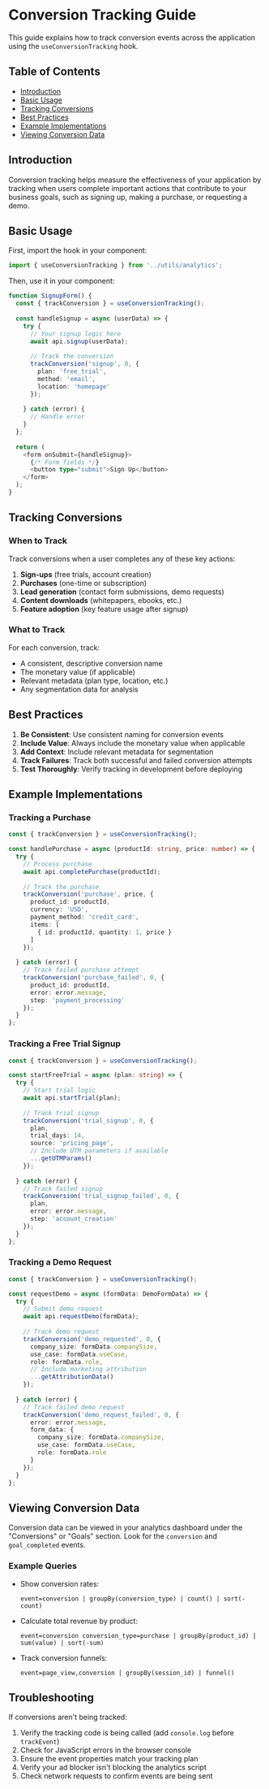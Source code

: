 # Conversion Tracking Guide

This guide explains how to track conversion events across the application using the `useConversionTracking` hook.

## Table of Contents

- [Introduction](#introduction)
- [Basic Usage](#basic-usage)
- [Tracking Conversions](#tracking-conversions)
- [Best Practices](#best-practices)
- [Example Implementations](#example-implementations)
- [Viewing Conversion Data](#viewing-conversion-data)

## Introduction

Conversion tracking helps measure the effectiveness of your application by tracking when users complete important actions that contribute to your business goals, such as signing up, making a purchase, or requesting a demo.

## Basic Usage

First, import the hook in your component:

```typescript
import { useConversionTracking } from '../utils/analytics';
```

Then, use it in your component:

```typescript
function SignupForm() {
  const { trackConversion } = useConversionTracking();
  
  const handleSignup = async (userData) => {
    try {
      // Your signup logic here
      await api.signup(userData);
      
      // Track the conversion
      trackConversion('signup', 0, {
        plan: 'free_trial',
        method: 'email',
        location: 'homepage'
      });
      
    } catch (error) {
      // Handle error
    }
  };
  
  return (
    <form onSubmit={handleSignup}>
      {/* Form fields */}
      <button type="submit">Sign Up</button>
    </form>
  );
}
```

## Tracking Conversions

### When to Track

Track conversions when a user completes any of these key actions:

1. **Sign-ups** (free trials, account creation)
2. **Purchases** (one-time or subscription)
3. **Lead generation** (contact form submissions, demo requests)
4. **Content downloads** (whitepapers, ebooks, etc.)
5. **Feature adoption** (key feature usage after signup)

### What to Track

For each conversion, track:

- A consistent, descriptive conversion name
- The monetary value (if applicable)
- Relevant metadata (plan type, location, etc.)
- Any segmentation data for analysis

## Best Practices

1. **Be Consistent**: Use consistent naming for conversion events
2. **Include Value**: Always include the monetary value when applicable
3. **Add Context**: Include relevant metadata for segmentation
4. **Track Failures**: Track both successful and failed conversion attempts
5. **Test Thoroughly**: Verify tracking in development before deploying

## Example Implementations

### Tracking a Purchase

```typescript
const { trackConversion } = useConversionTracking();

const handlePurchase = async (productId: string, price: number) => {
  try {
    // Process purchase
    await api.completePurchase(productId);
    
    // Track the purchase
    trackConversion('purchase', price, {
      product_id: productId,
      currency: 'USD',
      payment_method: 'credit_card',
      items: [
        { id: productId, quantity: 1, price }
      ]
    });
    
  } catch (error) {
    // Track failed purchase attempt
    trackConversion('purchase_failed', 0, {
      product_id: productId,
      error: error.message,
      step: 'payment_processing'
    });
  }
};
```

### Tracking a Free Trial Signup

```typescript
const { trackConversion } = useConversionTracking();

const startFreeTrial = async (plan: string) => {
  try {
    // Start trial logic
    await api.startTrial(plan);
    
    // Track trial signup
    trackConversion('trial_signup', 0, {
      plan,
      trial_days: 14,
      source: 'pricing_page',
      // Include UTM parameters if available
      ...getUTMParams()
    });
    
  } catch (error) {
    // Track failed signup
    trackConversion('trial_signup_failed', 0, {
      plan,
      error: error.message,
      step: 'account_creation'
    });
  }
};
```

### Tracking a Demo Request

```typescript
const { trackConversion } = useConversionTracking();

const requestDemo = async (formData: DemoFormData) => {
  try {
    // Submit demo request
    await api.requestDemo(formData);
    
    // Track demo request
    trackConversion('demo_requested', 0, {
      company_size: formData.companySize,
      use_case: formData.useCase,
      role: formData.role,
      // Include marketing attribution
      ...getAttributionData()
    });
    
  } catch (error) {
    // Track failed demo request
    trackConversion('demo_request_failed', 0, {
      error: error.message,
      form_data: {
        company_size: formData.companySize,
        use_case: formData.useCase,
        role: formData.role
      }
    });
  }
};
```

## Viewing Conversion Data

Conversion data can be viewed in your analytics dashboard under the "Conversions" or "Goals" section. Look for the `conversion` and `goal_completed` events.

### Example Queries

- Show conversion rates:
  ```
  event=conversion | groupBy(conversion_type) | count() | sort(-count)
  ```

- Calculate total revenue by product:
  ```
  event=conversion conversion_type=purchase | groupBy(product_id) | sum(value) | sort(-sum)
  ```

- Track conversion funnels:
  ```
  event=page_view,conversion | groupBy(session_id) | funnel()
  ```

## Troubleshooting

If conversions aren't being tracked:

1. Verify the tracking code is being called (add `console.log` before `trackEvent`)
2. Check for JavaScript errors in the browser console
3. Ensure the event properties match your tracking plan
4. Verify your ad blocker isn't blocking the analytics script
5. Check network requests to confirm events are being sent
